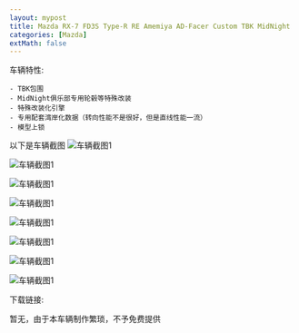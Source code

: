 ```yaml
---
layout: mypost
title: Mazda RX-7 FD3S Type-R RE Amemiya AD-Facer Custom TBK MidNight
categories: [Mazda]
extMath: false
---
```


车辆特性:

```
- TBK包围
- MidNight俱乐部专用轮毂等特殊改装
- 特殊改装化引擎
- 专用配套湾岸化数据（转向性能不是很好，但是直线性能一流）
- 模型上锁
```

以下是车辆截图
![车辆截图1](https://pic.imgdb.cn/item/62c285a95be16ec74a04812a.jpg)

![车辆截图1](https://pic.imgdb.cn/item/62c285a95be16ec74a048130.jpg)

![车辆截图1](https://pic.imgdb.cn/item/62c285a95be16ec74a048134.jpg)

![车辆截图1](https://pic.imgdb.cn/item/62c285a95be16ec74a048149.jpg)

![车辆截图1](https://pic.imgdb.cn/item/62c285a95be16ec74a048155.jpg)

![车辆截图1](https://pic.imgdb.cn/item/62c285ae5be16ec74a048740.jpg)

![车辆截图1](https://pic.imgdb.cn/item/62c285ae5be16ec74a048745.jpg)

![车辆截图1](https://pic.imgdb.cn/item/62c285ae5be16ec74a048754.jpg)

下载链接:

暂无，由于本车辆制作繁琐，不予免费提供
